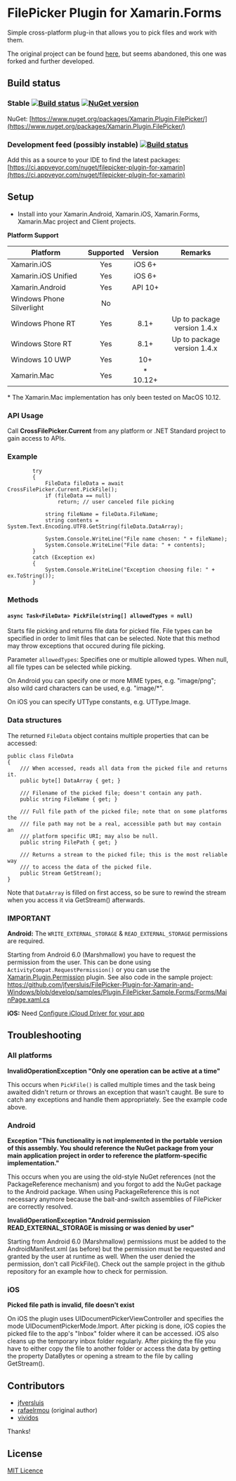 # FilePicker Plugin for Xamarin.Forms

Simple cross-platform plug-in that allows you to pick files and work with them.

The original project can be found [here](https://github.com/Studyxnet/FilePicker-Plugin-for-Xamarin-and-Windows/), but seems abandoned, this one was forked and further developed.

## Build status
### Stable [![Build status](https://ci.appveyor.com/api/projects/status/bbdou6ptk14tbak5?svg=true)](https://ci.appveyor.com/project/jfversluis/filepicker-plugin-for-xamarin-and-windows-5pvwc) [![NuGet version](https://badge.fury.io/nu/Xamarin.Plugin.FilePicker.svg)](https://badge.fury.io/nu/Xamarin.Plugin.FilePicker)
 
NuGet: [https://www.nuget.org/packages/Xamarin.Plugin.FilePicker/](https://www.nuget.org/packages/Xamarin.Plugin.FilePicker/)
 
### Development feed (possibly instable) [![Build status](https://ci.appveyor.com/api/projects/status/bbdou6ptk14tbak5/branch/develop?svg=true)](https://ci.appveyor.com/project/jfversluis/filepicker-plugin-for-xamarin-and-windows-5pvwc)

Add this as a source to your IDE to find the latest packages: [https://ci.appveyor.com/nuget/filepicker-plugin-for-xamarin](https://ci.appveyor.com/nuget/filepicker-plugin-for-xamarin)

## Setup

* Install into your Xamarin.Android, Xamarin.iOS, Xamarin.Forms, Xamarin.Mac project and Client projects.

**Platform Support**

|Platform|Supported|Version|Remarks|
| ------------------- | :-----------: | :------------------: | :------------------: |
|Xamarin.iOS|Yes|iOS 6+||
|Xamarin.iOS Unified|Yes|iOS 6+||
|Xamarin.Android|Yes|API 10+||
|Windows Phone Silverlight|No|||
|Windows Phone RT|Yes|8.1+|Up to package version 1.4.x|
|Windows Store RT|Yes|8.1+|Up to package version 1.4.x|
|Windows 10 UWP|Yes|10+||
|Xamarin.Mac|Yes|* 10.12+||

\* The Xamarin.Mac implementation has only been tested on MacOS 10.12.

### API Usage

Call **CrossFilePicker.Current** from any platform or .NET Standard project to gain access to APIs.

### Example

            try
            {
                FileData fileData = await CrossFilePicker.Current.PickFile();
                if (fileData == null)
                    return; // user canceled file picking

                string fileName = fileData.FileName;
                string contents = System.Text.Encoding.UTF8.GetString(fileData.DataArray);

                System.Console.WriteLine("File name chosen: " + fileName);
                System.Console.WriteLine("File data: " + contents);
            }
            catch (Exception ex)
            {
                System.Console.WriteLine("Exception choosing file: " + ex.ToString());
            }

### Methods

#### `async Task<FileData> PickFile(string[] allowedTypes = null)`

Starts file picking and returns file data for picked file. File types can be
specified in order to limit files that can be selected. Note that this method
may throw exceptions that occured during file picking.

Parameter `allowedTypes`:
Specifies one or multiple allowed types. When null, all file types can be
selected while picking.

On Android you can specify one or more MIME types, e.g. "image/png"; also wild
card characters can be used, e.g. "image/*".

On iOS you can specify UTType constants, e.g. UTType.Image.

### Data structures

The returned `FileData` object contains multiple properties that can be accessed:

    public class FileData
    {
        /// When accessed, reads all data from the picked file and returns it.
        public byte[] DataArray { get; }

        /// Filename of the picked file; doesn't contain any path.
        public string FileName { get; }

        /// Full file path of the picked file; note that on some platforms the
        /// file path may not be a real, accessible path but may contain an
        /// platform specific URI; may also be null.
        public string FilePath { get; }

        /// Returns a stream to the picked file; this is the most reliable way
        /// to access the data of the picked file.
        public Stream GetStream();
    }

Note that `DataArray` is filled on first access, so be sure to rewind the stream when
you access it via GetStream() afterwards.

### **IMPORTANT**
**Android:**
The `WRITE_EXTERNAL_STORAGE` & `READ_EXTERNAL_STORAGE` permissions are required.

Starting from Android 6.0 (Marshmallow) you have to request the permission from the user. This can
be done using `ActivityCompat.RequestPermission()` or you can use the
[Xamarin.Plugin.Permission](https://github.com/jamesmontemagno/PermissionsPlugin) plugin. See
also code in the sample project:
https://github.com/jfversluis/FilePicker-Plugin-for-Xamarin-and-Windows/blob/develop/samples/Plugin.FilePicker.Sample.Forms/Forms/MainPage.xaml.cs

**iOS:** 
Need [Configure iCloud Driver for your app](https://developer.xamarin.com/guides/ios/platform_features/intro_to_cloudkit)

## Troubleshooting

### All platforms

**InvalidOperationException "Only one operation can be active at a time"**

This occurs when `PickFile()` is called multiple times and the task being awaited didn't return or
throws an exception that wasn't caught. Be sure to catch any exceptions and handle them
appropriately. See the example code above.

### Android

**Exception "This functionality is not implemented in the portable version of this assembly. You should reference the NuGet package from your main application project in order to reference the platform-specific implementation."**

This occurs when you are using the old-style NuGet references (not the PackageReference mechanism)
and you forgot to add the NuGet package to the Android package. When using PackageReference this
is not necessary anymore because the bait-and-switch assemblies of FilePicker are correctly
resolved.

**InvalidOperationException "Android permission READ_EXTERNAL_STORAGE is missing or was denied by user"**

Starting from Android 6.0 (Marshmallow) permissions must be added to the AndroidManifest.xml (as
before) but the permission must be requested and granted by the user at runtime as well. When
the user denied the permission, don't call PickFile(). Check out the sample project in the github
repository for an example how to check for permission.

### iOS

**Picked file path is invalid, file doesn't exist**

On iOS the plugin uses UIDocumentPickerViewController and specifies the mode
UIDocumentPickerMode.Import. After picking is done, iOS copies the picked file
to the app's "Inbox" folder where it can be accessed. iOS also cleans up the
temporary inbox folder regularly. After picking the file you have to either
copy the file to another folder or access the data by getting the property
DataBytes or opening a stream to the file by calling GetStream().

## Contributors
* [jfversluis](https://github.com/jfversluis)
* [rafaelrmou](https://github.com/rafaelrmou) (original author)
* [vividos](https://github.com/vividos)
 
Thanks!

## License
[MIT Licence](LICENSE)
